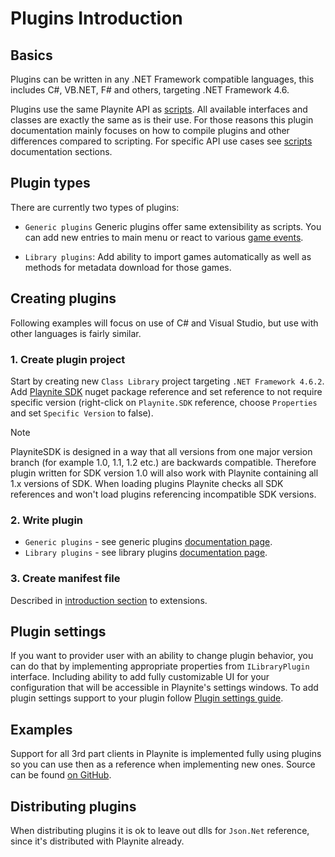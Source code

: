 Plugins Introduction
=====================

Basics
---------------------

Plugins can be written in any .NET Framework compatible languages, this includes C#, VB.NET, F# and others, targeting .NET Framework 4.6.

Plugins use the same Playnite API as [scripts](../scripts/scripting.md). All available interfaces and classes are exactly the same as is their use. For those reasons this plugin documentation mainly focuses on how to compile plugins and other differences compared to scripting. For specific API use cases see [scripts](../scripts/scripting.md) documentation sections.

Plugin types
---------------------

There are currently two types of plugins:

- `Generic plugins` Generic plugins offer same extensibility as scripts. You can add new entries to main menu or react to various [game events](../scripts/scriptingEvents.md).

- `Library plugins`: Add ability to import games automatically as well as methods for metadata download for those games.

Creating plugins
---------------------

Following examples will focus on use of C# and Visual Studio, but use with other languages is fairly similar.

### 1. Create plugin project

Start by creating new `Class Library` project targeting `.NET Framework 4.6.2`. Add [Playnite SDK](https://www.nuget.org/packages/PlayniteSDK/) nuget package reference and set reference to not require specific version (right-click on `Playnite.SDK` reference, choose `Properties` and set `Specific Version` to false).

> [!NOTE] 
> PlayniteSDK is designed in a way that all versions from one major version branch (for example 1.0, 1.1, 1.2 etc.) are backwards compatible. Therefore plugin written for SDK version 1.0 will also work with Playnite containing all 1.x versions of SDK. When loading plugins Playnite checks all SDK references and won't load plugins referencing incompatible SDK versions.

### 2. Write plugin

- `Generic plugins` - see generic plugins [documentation page](genericPlugins.md).
- `Library plugins` - see library plugins [documentation page](libraryPlugins.md).

### 3. Create manifest file

Described in [introduction section](../intro.md) to extensions.

Plugin settings
---------------------

If you want to provider user with an ability to change plugin behavior, you can do that by implementing appropriate properties from `ILibraryPlugin` interface. Including ability to add fully customizable UI for your configuration that will be accessible in Playnite's settings windows. To add plugin settings support to your plugin follow [Plugin settings guide](pluginSettings.md).

Examples
---------------------

Support for all 3rd part clients in Playnite is implemented fully using plugins so you can use then as a reference when implementing new ones. Source can be found [on GitHub](https://github.com/JosefNemec/Playnite/tree/master/source/Plugins).

Distributing plugins
---------------------

When distributing plugins it is ok to leave out dlls for `Json.Net` reference, since it's distributed with Playnite already.
